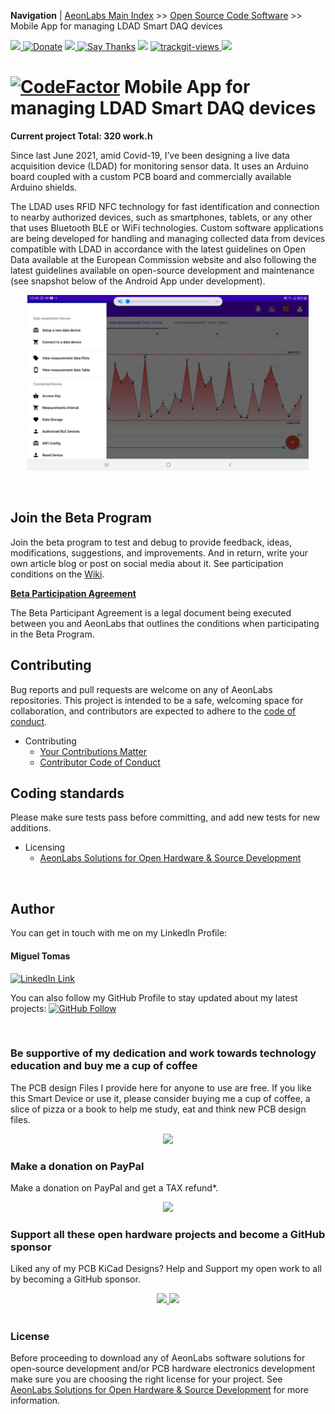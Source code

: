  **Navigation** | [AeonLabs Main Index](https://github.com/aeonSolutions/aeonSolutions/blob/main/aeonSolutions-Main-Index.md)  >> [Open Source Code Software](https://github.com/aeonSolutions/aeonlabs-open-software-catalogue)  >>  Mobile App for managing LDAD Smart DAQ devices

[![](https://dcbadge.vercel.app/api/server/hw3j3RwfJf) ](https://discord.gg/hw3j3RwfJf)
 [![Donate](https://img.shields.io/badge/donate-$-brown.svg?style=for-the-badge)](http://paypal.me/mtpsilva)
<a href="https://github.com/sponsors/aeonSolutions">
   <img height="40" src="https://github.com/aeonSolutions/PCB-Prototyping-Catalogue/blob/main/media/become_a_github_sponsor.png">
</a>
 [![Say Thanks](https://img.shields.io/badge/Say%20Thanks-!-yellow.svg?style=for-the-badge)](https://saythanks.io/to/mtpsilva)
![](https://img.shields.io/github/last-commit/aeonSolutions/openScienceResearch-Smart-DAQ-Device-able-to-Upload-Live-Experimental-Sensor-Data-to-a-Data-Repo?style=for-the-badge) <a href="https://trackgit.com">
<img src="https://us-central1-trackgit-analytics.cloudfunctions.net/token/ping/l98tfr0vje3q971a0cbl" alt="trackgit-views" />
</a>
![](https://views.whatilearened.today/views/github/aeonSolutions/aeonlabs-Android-Mobile-App-for-managing-LDAD-Smart-DAQ-devices.svg)


# [![CodeFactor](https://www.codefactor.io/repository/github/aeonsolutions/aeonlabs-android-mobile-app-for-managing-ldad-smart-daq-devices/badge)](https://www.codefactor.io/repository/github/aeonsolutions/aeonlabs-android-mobile-app-for-managing-ldad-smart-daq-devices) Mobile App for managing LDAD Smart DAQ devices
**Current project Total: 320 work.h**

Since last June 2021, amid Covid-19, I’ve been designing a live data acquisition device (LDAD) for monitoring sensor data. It uses an Arduino board coupled with a custom PCB board and commercially available Arduino shields.


The LDAD uses RFID NFC technology for fast identification and connection to nearby authorized devices, such as smartphones, tablets, or any other that uses Bluetooth BLE or WiFi technologies. Custom software applications are being developed for handling and managing collected data from devices compatible with LDAD in accordance with the latest guidelines on Open Data available at the European Commission website and also following the latest guidelines available on open-source development and maintenance (see snapshot below of the Android App under development).

<p align="center">
  <img src="https://github.com/aeonSolutions/aeonlabs-Android-Mobile-App-for-managing-LDAD-Smart-DAQ-devices/blob/main/ldad_mobile_app.png" width=450>
</p>

<br />

## Join the Beta Program
Join the beta program to test and debug to provide feedback, ideas, modifications, suggestions, and improvements. And in return, write your own article blog or post on social media about it. See participation conditions on the [Wiki](https://github.com/aeonSolutions/PCB-Prototyping-Catalogue/wiki/Beta-Participation-Agreement).  

**[Beta Participation Agreement](https://github.com/aeonSolutions/PCB-Prototyping-Catalogue/wiki/Beta-Participation-Agreement)**

The Beta Participant Agreement is a legal document being executed between you and AeonLabs that outlines the conditions when participating in the Beta Program.

## Contributing

Bug reports and pull requests are welcome on any of AeonLabs repositories. This project is intended to be a safe, welcoming space for collaboration, and contributors are expected to adhere to the [code of conduct](https://github.com/aeonSolutions/OpenScience-Dataverse-API-C-library/blob/main/CODE_OF_CONDUCT.md).

- Contributing
  - [Your Contributions Matter](https://github.com/aeonSolutions/PCB-Prototyping-Catalogue/wiki/Your-Contributions-Matter)
  - [Contributor Code of Conduct](https://github.com/aeonSolutions/PCB-Prototyping-Catalogue/wiki/Contributor-Code-of-Conduct)

## Coding standards

Please make sure tests pass before committing, and add new tests for new additions.

- Licensing 
  - [AeonLabs Solutions for Open Hardware & Source Development](https://github.com/aeonSolutions/PCB-Prototyping-Catalogue/wiki/AeonLabs-Solutions-for-Open-Hardware-&-Source-Development)

<br>

## Author

You can get in touch with me on my LinkedIn Profile:

#### Miguel Tomas

[![LinkedIn Link](https://img.shields.io/badge/Connect-Miguel--Tomas-blue.svg?logo=linkedin&longCache=true&style=social&label=Connect)](https://www.linkedin.com/in/migueltomas/)

You can also follow my GitHub Profile to stay updated about my latest projects: [![GitHub Follow](https://img.shields.io/badge/Connect-Miguel--Tomas-blue.svg?logo=Github&longCache=true&style=social&label=Follow)](https://github.com/aeonSolutions)

<br>

### Be supportive of my dedication and work towards technology education and buy me a cup of coffee
The PCB design Files I provide here for anyone to use are free. If you like this Smart Device or use it, please consider buying me a cup of coffee, a slice of pizza or a book to help me study, eat and think new PCB design files.

<p align="center">
    <a href="https://www.buymeacoffee.com/migueltomas">
        <img height="35" src="https://cdn.buymeacoffee.com/buttons/v2/default-yellow.png">
    </a>
</p>


### Make a donation on PayPal
Make a donation on PayPal and get a TAX refund*.

<p align="center">
    <a href="http://paypal.me/mtpsilva">
        <img height="35" src="https://github.com/aeonSolutions/PCB-Prototyping-Catalogue/blob/main/media/paypal_small.png">
    </a>
</p>

### Support all these open hardware projects and become a GitHub sponsor  
Liked any of my PCB KiCad Designs? Help and Support my open work to all by becoming a GitHub sponsor.

<p align="center">
    <a href="https://github.com/aeonSolutions/PCB-Prototyping-Catalogue/blob/main/become_a_sponsor/aeonlabs-github-sponsorship-agreement.docx">
        <img height="50" src="https://github.com/aeonSolutions/PCB-Prototyping-Catalogue/blob/main/media/want_to_become_a_sponsor.png">
    </a>
    <a href="https://github.com/sponsors/aeonSolutions">
        <img height="50" src="https://github.com/aeonSolutions/PCB-Prototyping-Catalogue/blob/main/media/become_a_github_sponsor.png">
    </a>
</p>

# 

### License

Before proceeding to download any of AeonLabs software solutions for open-source development and/or PCB hardware electronics development make sure you are choosing the right license for your project. See [AeonLabs Solutions for Open Hardware & Source Development](https://github.com/aeonSolutions/PCB-Prototyping-Catalogue/wiki/AeonLabs-Solutions-for-Open-Hardware-&-Source-Development) for more information. 

